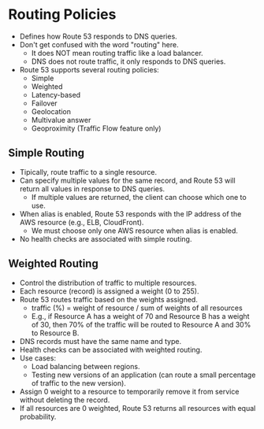 # Routing Policies

- Defines how Route 53 responds to DNS queries.
- Don't get confused with the word "routing" here.
  - It does NOT mean routing traffic like a load balancer.
  - DNS does not route traffic, it only responds to DNS queries.
- Route 53 supports several routing policies:
  - Simple
  - Weighted
  - Latency-based
  - Failover
  - Geolocation
  - Multivalue answer
  - Geoproximity (Traffic Flow feature only)

## Simple Routing

- Tipically, route traffic to a single resource.
- Can specify multiple values for the same record, and Route 53 will return all values in response to DNS queries.
  - If multiple values are returned, the client can choose which one to use.
- When alias is enabled, Route 53 responds with the IP address of the AWS resource (e.g., ELB, CloudFront).
  - We must choose only one AWS resource when alias is enabled.
- No health checks are associated with simple routing.

## Weighted Routing

- Control the distribution of traffic to multiple resources.
- Each resource (record) is assigned a weight (0 to 255).
- Route 53 routes traffic based on the weights assigned.
  - traffic (%) = weight of resource / sum of weights of all resources
  - E.g., if Resource A has a weight of 70 and Resource B has a weight of 30, then 70% of the traffic will be routed to Resource A and 30% to Resource B.
- DNS records must have the same name and type.
- Health checks can be associated with weighted routing.
- Use cases:
  - Load balancing between regions.
  - Testing new versions of an application (can route a small percentage of traffic to the new version).
- Assign 0 weight to a resource to temporarily remove it from service without deleting the record.
- If all resources are 0 weighted, Route 53 returns all resources with equal probability.
